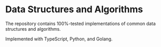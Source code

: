 # Data Structures and Algorithms

The repository contains 100%-tested implementations of common data structures and algorithms.

Implemented with TypeScript, Python, and Golang.
